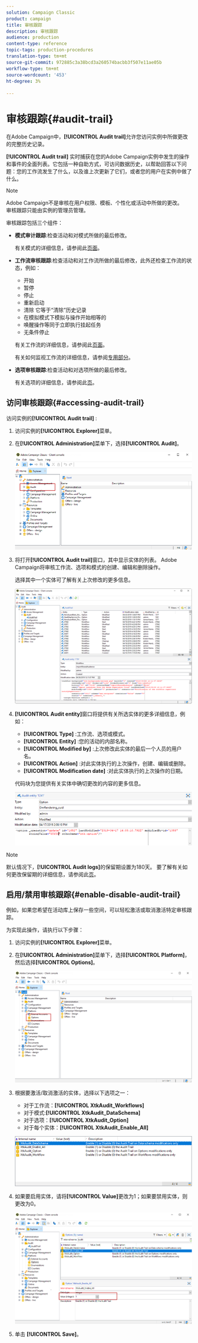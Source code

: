 ```yaml
---
solution: Campaign Classic
product: campaign
title: 审核跟踪
description: 审核跟踪
audience: production
content-type: reference
topic-tags: production-procedures
translation-type: tm+mt
source-git-commit: 972885c3a38bcd3a260574bacbb3f507e11ae05b
workflow-type: tm+mt
source-wordcount: '453'
ht-degree: 3%

---
```



# 审核跟踪{#audit-trail}

在Adobe Campaign中，**[!UICONTROL Audit trail]**&#x200B;允许您访问实例中所做更改的完整历史记录。

**[!UICONTROL Audit trail]** 实时捕获在您的Adobe Campaign实例中发生的操作和事件的全面列表。它包括一种自助方式，可访问数据历史，以帮助回答以下问题：您的工作流发生了什么，以及谁上次更新了它们，或者您的用户在实例中做了什么。

>[!NOTE]
>
>Adobe Campaign不是审核在用户权限、模板、个性化或活动中所做的更改。\
>审核跟踪只能由实例的管理员管理。

审核跟踪包括三个组件：

* **模式审计跟踪**:检查活动和对模式所做的最后修改。

   有关模式的详细信息，请参阅此[页面](../../configuration/using/data-schemas.md)。

* **工作流审核跟踪**:检查活动和对工作流所做的最后修改，此外还检查工作流的状态，例如：

   * 开始
   * 暂停
   * 停止
   * 重新启动
   * 清除 它等于“清除”历史记录
   * 在模拟模式下模拟与操作开始相等的
   * 唤醒操作等同于立即执行挂起任务
   * 无条件停止

   有关工作流的详细信息，请参阅此[页面](../../workflow/using/about-workflows.md)。

   有关如何监视工作流的详细信息，请参阅[专用部分](../../workflow/using/monitoring-workflow-execution.md)。

* **选项审核跟踪**:检查活动和对选项所做的最后修改。

   有关选项的详细信息，请参阅此[页](../../installation/using/configuring-campaign-options.md)。

## 访问审核跟踪{#accessing-audit-trail}

访问实例的&#x200B;**[!UICONTROL Audit trail]** :

1. 访问实例的&#x200B;**[!UICONTROL Explorer]**&#x200B;菜单。
1. 在&#x200B;**[!UICONTROL Administration]**&#x200B;菜单下，选择&#x200B;**[!UICONTROL Audit]**。

   ![](assets/audit_trail_1.png)

1. 将打开&#x200B;**[!UICONTROL Audit trail]**&#x200B;窗口，其中显示实体的列表。 Adobe Campaign将审核工作流、选项和模式的创建、编辑和删除操作。

   选择其中一个实体可了解有关上次修改的更多信息。

   ![](assets/audit_trail_2.png)

1. **[!UICONTROL Audit entity]**&#x200B;窗口将提供有关所选实体的更多详细信息，例如：

   * **[!UICONTROL Type]** :工作流、选项或模式。
   * **[!UICONTROL Entity]** :您的活动的内部名称。
   * **[!UICONTROL Modified by]** :上次修改此实体的最后一个人员的用户名。
   * **[!UICONTROL Action]** :对此实体执行的上次操作，创建、编辑或删除。
   * **[!UICONTROL Modification date]** :对此实体执行的上次操作的日期。

   代码块为您提供有关实体中确切更改的内容的更多信息。

   ![](assets/audit_trail_3.png)

>[!NOTE]
>
>默认情况下，**[!UICONTROL Audit logs]**&#x200B;的保留期设置为180天。 要了解有关如何更改保留期的详细信息，请参阅此[页](../../production/using/database-cleanup-workflow.md#deployment-wizard)。

## 启用/禁用审核跟踪{#enable-disable-audit-trail}

例如，如果您希望在活动库上保存一些空间，可以轻松激活或取消激活特定审核跟踪。

为实现此操作，请执行以下步骤：

1. 访问实例的&#x200B;**[!UICONTROL Explorer]**&#x200B;菜单。
1. 在&#x200B;**[!UICONTROL Administration]**&#x200B;菜单下，选择&#x200B;**[!UICONTROL Platform]**，然后选择&#x200B;**[!UICONTROL Options]**。

   ![](assets/audit_trail_4.png)

1. 根据要激活/取消激活的实体，选择以下选项之一：

   * 对于工作流：**[!UICONTROL XtkAudit_Workflows]**
   * 对于模式:**[!UICONTROL XtkAudit_DataSchema]**
   * 对于选项：**[!UICONTROL XtkAudit_Option]**
   * 对于每个实体：**[!UICONTROL XtkAudit_Enable_All]**

   ![](assets/audit_trail_5.png)

1. 如果要启用实体，请将&#x200B;**[!UICONTROL Value]**&#x200B;更改为1；如果要禁用实体，则更改为0。

   ![](assets/audit_trail_6.png)

1. 单击 **[!UICONTROL Save]**。

